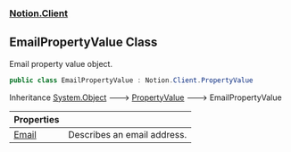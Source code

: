 ### [Notion.Client](Notion.Client.md 'Notion.Client')

## EmailPropertyValue Class

Email property value object.

```csharp
public class EmailPropertyValue : Notion.Client.PropertyValue
```

Inheritance [System.Object](https://docs.microsoft.com/en-us/dotnet/api/System.Object 'System.Object') &#129106; [PropertyValue](Notion.Client.PropertyValue.md 'Notion.Client.PropertyValue') &#129106; EmailPropertyValue

| Properties | |
| :--- | :--- |
| [Email](Notion.Client.EmailPropertyValue.Email.md 'Notion.Client.EmailPropertyValue.Email') | Describes an email address. |
